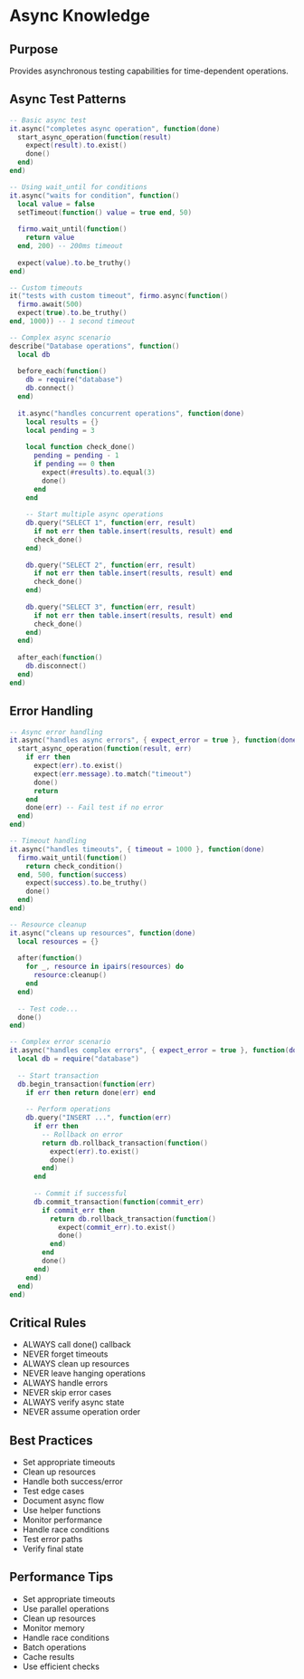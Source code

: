 # Async Knowledge

## Purpose
Provides asynchronous testing capabilities for time-dependent operations.

## Async Test Patterns
```lua
-- Basic async test
it.async("completes async operation", function(done)
  start_async_operation(function(result)
    expect(result).to.exist()
    done()
  end)
end)

-- Using wait_until for conditions
it.async("waits for condition", function()
  local value = false
  setTimeout(function() value = true end, 50)
  
  firmo.wait_until(function() 
    return value 
  end, 200) -- 200ms timeout
  
  expect(value).to.be_truthy()
end)

-- Custom timeouts
it("tests with custom timeout", firmo.async(function()
  firmo.await(500)
  expect(true).to.be_truthy()
end, 1000)) -- 1 second timeout

-- Complex async scenario
describe("Database operations", function()
  local db
  
  before_each(function()
    db = require("database")
    db.connect()
  end)
  
  it.async("handles concurrent operations", function(done)
    local results = {}
    local pending = 3
    
    local function check_done()
      pending = pending - 1
      if pending == 0 then
        expect(#results).to.equal(3)
        done()
      end
    end
    
    -- Start multiple async operations
    db.query("SELECT 1", function(err, result)
      if not err then table.insert(results, result) end
      check_done()
    end)
    
    db.query("SELECT 2", function(err, result)
      if not err then table.insert(results, result) end
      check_done()
    end)
    
    db.query("SELECT 3", function(err, result)
      if not err then table.insert(results, result) end
      check_done()
    end)
  end)
  
  after_each(function()
    db.disconnect()
  end)
end)
```

## Error Handling
```lua
-- Async error handling
it.async("handles async errors", { expect_error = true }, function(done)
  start_async_operation(function(result, err)
    if err then
      expect(err).to.exist()
      expect(err.message).to.match("timeout")
      done()
      return
    end
    done(err) -- Fail test if no error
  end)
end)

-- Timeout handling
it.async("handles timeouts", { timeout = 1000 }, function(done)
  firmo.wait_until(function()
    return check_condition()
  end, 500, function(success)
    expect(success).to.be_truthy()
    done()
  end)
end)

-- Resource cleanup
it.async("cleans up resources", function(done)
  local resources = {}
  
  after(function()
    for _, resource in ipairs(resources) do
      resource:cleanup()
    end
  end)
  
  -- Test code...
  done()
end)

-- Complex error scenario
it.async("handles complex errors", { expect_error = true }, function(done)
  local db = require("database")
  
  -- Start transaction
  db.begin_transaction(function(err)
    if err then return done(err) end
    
    -- Perform operations
    db.query("INSERT ...", function(err)
      if err then
        -- Rollback on error
        return db.rollback_transaction(function()
          expect(err).to.exist()
          done()
        end)
      end
      
      -- Commit if successful
      db.commit_transaction(function(commit_err)
        if commit_err then
          return db.rollback_transaction(function()
            expect(commit_err).to.exist()
            done()
          end)
        end
        done()
      end)
    end)
  end)
end)
```

## Critical Rules
- ALWAYS call done() callback
- NEVER forget timeouts
- ALWAYS clean up resources
- NEVER leave hanging operations
- ALWAYS handle errors
- NEVER skip error cases
- ALWAYS verify async state
- NEVER assume operation order

## Best Practices
- Set appropriate timeouts
- Clean up resources
- Handle both success/error
- Test edge cases
- Document async flow
- Use helper functions
- Monitor performance
- Handle race conditions
- Test error paths
- Verify final state

## Performance Tips
- Set appropriate timeouts
- Use parallel operations
- Clean up resources
- Monitor memory
- Handle race conditions
- Batch operations
- Cache results
- Use efficient checks